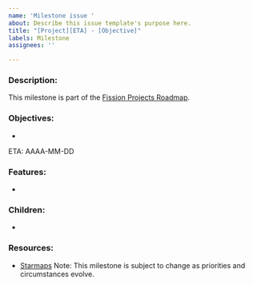 ```yaml
---
name: 'Milestone issue '
about: Describe this issue template's purpose here.
title: "[Project][ETA] - [Objective]"
labels: Milestone
assignees: ''

---
```


### Description: ###
This milestone is part of the [Fission Projects Roadmap](https://github.com/bdehaynin/Fission-Starmaps/issues/1).

### Objectives: ###
- 

ETA: AAAA-MM-DD

### Features: ###
- 

### Children: ###
- 

### Resources: ###
- [Starmaps](https://starmap.site/roadmap/github.com/bdehaynin/Fission-Starmaps/issues/1#simple)
Note: This milestone is subject to change as priorities and circumstances evolve.
